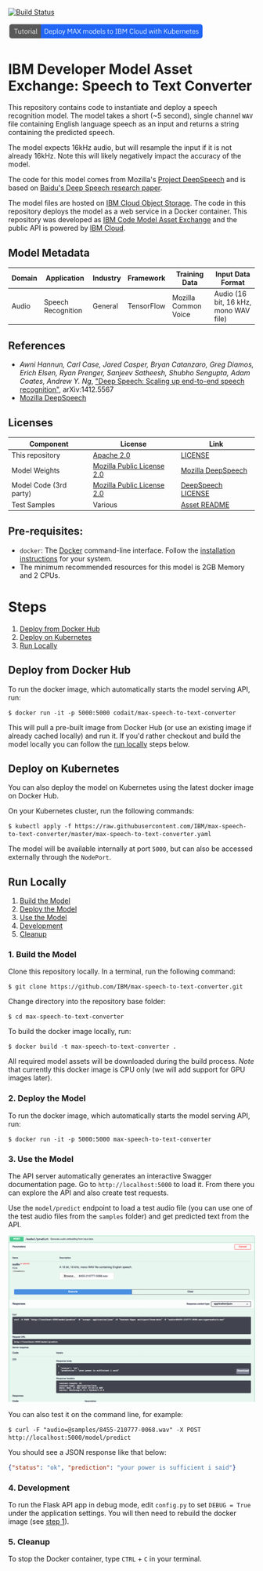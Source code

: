 [![Build Status](https://travis-ci.com/IBM/MAX-Speech-To-Text-Converter.svg?branch=master)](https://travis-ci.com/IBM/MAX-Speech-To-Text-Converter)


[<img src="docs/deploy-max-to-ibm-cloud-with-kubernetes-button.png" width="400px">](http://ibm.biz/max-to-ibm-cloud-tutorial) 

# IBM Developer Model Asset Exchange: Speech to Text Converter

This repository contains code to instantiate and deploy a speech recognition model. The model takes a short (~5 second),
single channel `WAV` file containing English language speech as an input and returns a string containing the predicted
speech.

The model expects 16kHz audio, but will resample the input if it is not already 16kHz. Note this will likely negatively
impact the accuracy of the model.

The code for this model comes from Mozilla's [Project DeepSpeech](https://github.com/mozilla/DeepSpeech) and is based
on [Baidu's Deep Speech research paper](https://arxiv.org/abs/1412.5567).


The model files are hosted on
[IBM Cloud Object Storage](https://max-assets-prod.s3.us-south.cloud-object-storage.appdomain.cloud/max-speech-to-text-converter/1.0.0/assets.tar.gz).
The code in this repository deploys the model as a web service in a Docker container. This repository was developed as
[IBM Code Model Asset Exchange](https://developer.ibm.com/code/exchanges/models/) and the public API is powered by
[IBM Cloud](https://ibm.biz/Bdz2XM).

## Model Metadata
| Domain | Application | Industry  | Framework | Training Data | Input Data Format |
| ------------- | --------  | -------- | --------- | --------- | -------------- | 
| Audio | Speech Recognition | General | TensorFlow | Mozilla Common Voice | Audio (16 bit, 16 kHz, mono WAV file)| 

## References

* _Awni Hannun, Carl Case, Jared Casper, Bryan Catanzaro, Greg Diamos, Erich Elsen, Ryan Prenger, Sanjeev Satheesh, Shubho Sengupta, Adam Coates, Andrew Y. Ng_, ["Deep Speech: Scaling up end-to-end speech recognition"](https://arxiv.org/abs/1412.5567), arXiv:1412.5567
* [Mozilla DeepSpeech](https://github.com/mozilla/DeepSpeech)

## Licenses

| Component | License | Link  |
| ------------- | --------  | -------- |
| This repository | [Apache 2.0](https://www.apache.org/licenses/LICENSE-2.0) | [LICENSE](LICENSE) |
| Model Weights | [Mozilla Public License 2.0](https://www.mozilla.org/en-US/MPL/2.0/) | [Mozilla DeepSpeech](https://github.com/mozilla/DeepSpeech#getting-the-pre-trained-model)|
| Model Code (3rd party) | [Mozilla Public License 2.0](https://www.mozilla.org/en-US/MPL/2.0/) | [DeepSpeech LICENSE](https://github.com/mozilla/DeepSpeech/blob/master/LICENSE)|
| Test Samples | Various | [Asset README](samples/README.md) |

## Pre-requisites:

* `docker`: The [Docker](https://www.docker.com/) command-line interface. Follow the [installation instructions](https://docs.docker.com/install/) for your system.
* The minimum recommended resources for this model is 2GB Memory and 2 CPUs.

# Steps

1. [Deploy from Docker Hub](#deploy-from-docker-hub)
2. [Deploy on Kubernetes](#deploy-on-kubernetes)
3. [Run Locally](#run-locally)

## Deploy from Docker Hub

To run the docker image, which automatically starts the model serving API, run:

```
$ docker run -it -p 5000:5000 codait/max-speech-to-text-converter
```

This will pull a pre-built image from Docker Hub (or use an existing image if already cached locally) and run it.
If you'd rather checkout and build the model locally you can follow the [run locally](#run-locally) steps below.

## Deploy on Kubernetes

You can also deploy the model on Kubernetes using the latest docker image on Docker Hub.

On your Kubernetes cluster, run the following commands:

```
$ kubectl apply -f https://raw.githubusercontent.com/IBM/max-speech-to-text-converter/master/max-speech-to-text-converter.yaml
```

The model will be available internally at port `5000`, but can also be accessed externally through the `NodePort`.

## Run Locally

1. [Build the Model](#1-build-the-model)
2. [Deploy the Model](#2-deploy-the-model)
3. [Use the Model](#3-use-the-model)
4. [Development](#4-development)
5. [Cleanup](#5-cleanup)

### 1. Build the Model

Clone this repository locally. In a terminal, run the following command:

```
$ git clone https://github.com/IBM/max-speech-to-text-converter.git
```

Change directory into the repository base folder:

```
$ cd max-speech-to-text-converter
```

To build the docker image locally, run: 

```
$ docker build -t max-speech-to-text-converter .
```

All required model assets will be downloaded during the build process. _Note_ that currently this docker image is CPU
only (we will add support for GPU images later).


### 2. Deploy the Model

To run the docker image, which automatically starts the model serving API, run:

```
$ docker run -it -p 5000:5000 max-speech-to-text-converter
```

### 3. Use the Model

The API server automatically generates an interactive Swagger documentation page. Go to `http://localhost:5000` to load
it. From there you can explore the API and also create test requests.

Use the `model/predict` endpoint to load a test audio file (you can use one of the test audio files from the `samples`
folder) and get predicted text from the API.

![Swagger Doc Screenshot](docs/swagger-screenshot.png)

You can also test it on the command line, for example:

```
$ curl -F "audio=@samples/8455-210777-0068.wav" -X POST http://localhost:5000/model/predict
```

You should see a JSON response like that below:

```json
{"status": "ok", "prediction": "your power is sufficient i said"}
```

### 4. Development

To run the Flask API app in debug mode, edit `config.py` to set `DEBUG = True` under the application settings. You will
then need to rebuild the docker image (see [step 1](#1-build-the-model)).

### 5. Cleanup

To stop the Docker container, type `CTRL` + `C` in your terminal.
